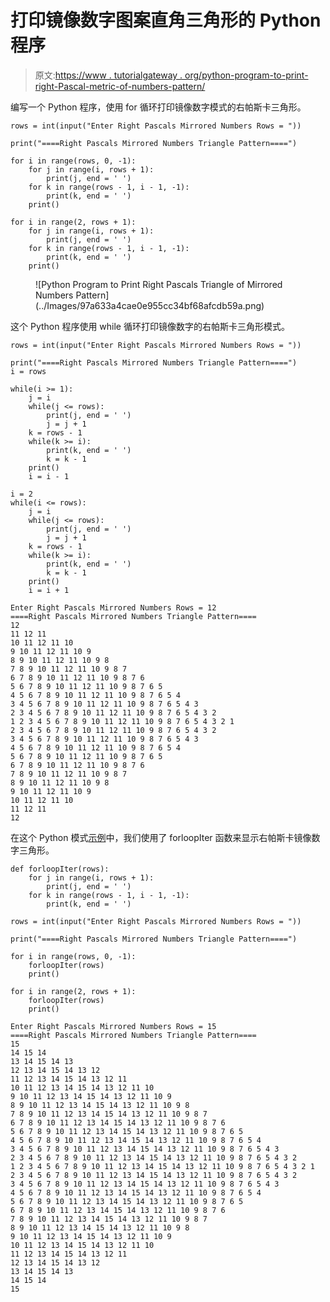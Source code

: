 # 打印镜像数字图案直角三角形的 Python 程序

> 原文:[https://www . tutorialgateway . org/python-program-to-print-right-Pascal-metric-of-numbers-pattern/](https://www.tutorialgateway.org/python-program-to-print-right-pascals-triangle-of-mirrored-numbers-pattern/)

编写一个 Python 程序，使用 for 循环打印镜像数字模式的右帕斯卡三角形。

```
rows = int(input("Enter Right Pascals Mirrored Numbers Rows = "))

print("====Right Pascals Mirrored Numbers Triangle Pattern====")

for i in range(rows, 0, -1):
    for j in range(i, rows + 1):
        print(j, end = ' ')
    for k in range(rows - 1, i - 1, -1):
        print(k, end = ' ')
    print()

for i in range(2, rows + 1):
    for j in range(i, rows + 1):
        print(j, end = ' ')
    for k in range(rows - 1, i - 1, -1):
        print(k, end = ' ')
    print()
```

<figure class="wp-block-image size-large">![Python Program to Print Right Pascals Triangle of Mirrored Numbers Pattern](../Images/97a633a4cae0e955cc34bf68afcdb59a.png)</figure>

这个 Python 程序使用 while 循环打印镜像数字的右帕斯卡三角形模式。

```
rows = int(input("Enter Right Pascals Mirrored Numbers Rows = "))

print("====Right Pascals Mirrored Numbers Triangle Pattern====")
i = rows

while(i >= 1):
    j = i
    while(j <= rows):
        print(j, end = ' ')
        j = j + 1
    k = rows - 1
    while(k >= i):
        print(k, end = ' ')
        k = k - 1
    print()
    i = i - 1

i = 2    
while(i <= rows):
    j = i
    while(j <= rows):
        print(j, end = ' ')
        j = j + 1
    k = rows - 1
    while(k >= i):
        print(k, end = ' ')
        k = k - 1
    print()
    i = i + 1
```

```
Enter Right Pascals Mirrored Numbers Rows = 12
====Right Pascals Mirrored Numbers Triangle Pattern====
12 
11 12 11 
10 11 12 11 10 
9 10 11 12 11 10 9 
8 9 10 11 12 11 10 9 8 
7 8 9 10 11 12 11 10 9 8 7 
6 7 8 9 10 11 12 11 10 9 8 7 6 
5 6 7 8 9 10 11 12 11 10 9 8 7 6 5 
4 5 6 7 8 9 10 11 12 11 10 9 8 7 6 5 4 
3 4 5 6 7 8 9 10 11 12 11 10 9 8 7 6 5 4 3 
2 3 4 5 6 7 8 9 10 11 12 11 10 9 8 7 6 5 4 3 2 
1 2 3 4 5 6 7 8 9 10 11 12 11 10 9 8 7 6 5 4 3 2 1 
2 3 4 5 6 7 8 9 10 11 12 11 10 9 8 7 6 5 4 3 2 
3 4 5 6 7 8 9 10 11 12 11 10 9 8 7 6 5 4 3 
4 5 6 7 8 9 10 11 12 11 10 9 8 7 6 5 4 
5 6 7 8 9 10 11 12 11 10 9 8 7 6 5 
6 7 8 9 10 11 12 11 10 9 8 7 6 
7 8 9 10 11 12 11 10 9 8 7 
8 9 10 11 12 11 10 9 8 
9 10 11 12 11 10 9 
10 11 12 11 10 
11 12 11 
12 
```

在这个 Python 模式[示例](https://www.tutorialgateway.org/python-programming-examples/)中，我们使用了 forloopIter 函数来显示右帕斯卡镜像数字三角形。

```
def forloopIter(rows):
    for j in range(i, rows + 1):
        print(j, end = ' ')
    for k in range(rows - 1, i - 1, -1):
        print(k, end = ' ')

rows = int(input("Enter Right Pascals Mirrored Numbers Rows = "))

print("====Right Pascals Mirrored Numbers Triangle Pattern====")

for i in range(rows, 0, -1):
    forloopIter(rows)
    print()

for i in range(2, rows + 1):
    forloopIter(rows)
    print()
```

```
Enter Right Pascals Mirrored Numbers Rows = 15
====Right Pascals Mirrored Numbers Triangle Pattern====
15 
14 15 14 
13 14 15 14 13 
12 13 14 15 14 13 12 
11 12 13 14 15 14 13 12 11 
10 11 12 13 14 15 14 13 12 11 10 
9 10 11 12 13 14 15 14 13 12 11 10 9 
8 9 10 11 12 13 14 15 14 13 12 11 10 9 8 
7 8 9 10 11 12 13 14 15 14 13 12 11 10 9 8 7 
6 7 8 9 10 11 12 13 14 15 14 13 12 11 10 9 8 7 6 
5 6 7 8 9 10 11 12 13 14 15 14 13 12 11 10 9 8 7 6 5 
4 5 6 7 8 9 10 11 12 13 14 15 14 13 12 11 10 9 8 7 6 5 4 
3 4 5 6 7 8 9 10 11 12 13 14 15 14 13 12 11 10 9 8 7 6 5 4 3 
2 3 4 5 6 7 8 9 10 11 12 13 14 15 14 13 12 11 10 9 8 7 6 5 4 3 2 
1 2 3 4 5 6 7 8 9 10 11 12 13 14 15 14 13 12 11 10 9 8 7 6 5 4 3 2 1 
2 3 4 5 6 7 8 9 10 11 12 13 14 15 14 13 12 11 10 9 8 7 6 5 4 3 2 
3 4 5 6 7 8 9 10 11 12 13 14 15 14 13 12 11 10 9 8 7 6 5 4 3 
4 5 6 7 8 9 10 11 12 13 14 15 14 13 12 11 10 9 8 7 6 5 4 
5 6 7 8 9 10 11 12 13 14 15 14 13 12 11 10 9 8 7 6 5 
6 7 8 9 10 11 12 13 14 15 14 13 12 11 10 9 8 7 6 
7 8 9 10 11 12 13 14 15 14 13 12 11 10 9 8 7 
8 9 10 11 12 13 14 15 14 13 12 11 10 9 8 
9 10 11 12 13 14 15 14 13 12 11 10 9 
10 11 12 13 14 15 14 13 12 11 10 
11 12 13 14 15 14 13 12 11 
12 13 14 15 14 13 12 
13 14 15 14 13 
14 15 14 
15 
```